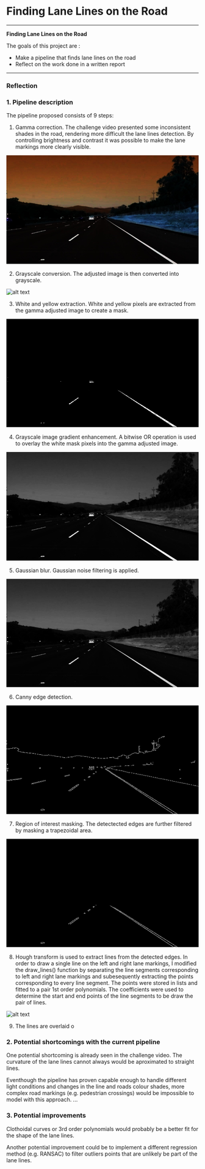 # **Finding Lane Lines on the Road** 

---

**Finding Lane Lines on the Road**

The goals of this project are :
* Make a pipeline that finds lane lines on the road
* Reflect on the work done in a written report


[//]: # (Image References)

[image1]: ./test_images/solidWhiteCurve.jpg "Original Image"
[image2]: ./test_images_output/image_adjusted1.jpg "Gamma Correction"
[image3]: ./test_images_output/gray1jpg "Grayscale"
[image4]: ./test_images_output/yw_mask1.jpg "Yellow and White Mask"
[image5]: ./test_images_output/en_gray1.jpg "Enhanced gray"
[image6]: ./test_images_output/blur1.jpg "Gaussian"
[image7]: ./test_images_output/edges1.jpg "Canny"
[image8]: ./test_images_output/masked_edges1.jpg "ROI"
[image9]: ./test_images_output/lines.jpg "Hough"
[image10]: ./test_images_output/transparent_lines.jpg "Overlay"


---

### Reflection

### 1. Pipeline description

The pipeline proposed consists of 9 steps:

1. Gamma correction. The challenge video presented some inconsistent shades in the road, rendering more difficult the lane lines detection. By controlling brightness and contrast it was possible to make the lane markings more clearly visible.

![alt text][image2]

2. Grayscale conversion. The adjusted image is then converted into grayscale.

![alt text][image3]

3. White and yellow extraction. White and yellow pixels are extracted from the gamma adjusted image to create a mask.

![alt text][image4]

4. Grayscale image gradient enhancement. A bitwise OR operation is used to overlay the white mask pixels  into the gamma adjusted image.

![alt text][image5]

5. Gaussian blur. Gaussian noise filtering is applied.

![alt text][image6]

6. Canny edge detection. 

![alt text][image7]

7. Region of interest masking. The detectected edges are further filtered by masking a trapezoidal area.

![alt text][image8]

8. Hough transform is used to extract lines from the detected edges. In order to draw a single line on the left and right lane markings, I modified the draw_lines() function by separating the line segments corresponding to left and right lane markings and subesequently extracting the points corresponding to every line segment.
The points were stored in lists and fitted to a pair 1st order polynomials. The coefficients were used to determine the start and end points of the line segments to be draw the pair of lines.

![alt text][image9]

9. The lines are overlaid o

### 2. Potential shortcomings with the current pipeline


One potential shortcoming is already seen in the challenge video. The curvature of the lane lines cannot always would be aproximated to straight lines. 

Eventhough the pipeline has proven capable enough to handle different light conditions and changes in the line and roads colour shades, more complex road markings (e.g. pedestrian crossings) would be impossible to model with this approach.
...


### 3. Potential improvements 

Clothoidal curves or 3rd order polynomials would probably be a better fit for the shape of the lane lines. 

Another potential improvement could be to implement a different regression method (e.g. RANSAC) to filter outliers points that are unlikely be part of the lane lines.

